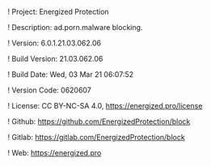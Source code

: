 ! Project: Energized Protection

! Description: ad.porn.malware blocking.

! Version: 6.0.1.21.03.062.06

! Build Version: 21.03.062.06

! Build Date: Wed, 03 Mar 21 06:07:52

! Version Code: 0620607

! License: CC BY-NC-SA 4.0, https://energized.pro/license

! Github: https://github.com/EnergizedProtection/block

! Gitlab: https://gitlab.com/EnergizedProtection/block


! Web: https://energized.pro
